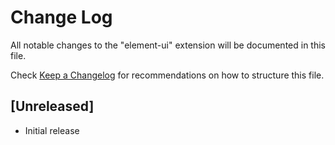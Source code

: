 # Change Log

All notable changes to the "element-ui" extension will be documented in this file.

Check [Keep a Changelog](http://keepachangelog.com/) for recommendations on how to structure this file.

## [Unreleased]

- Initial release